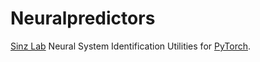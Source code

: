 # Neuralpredictors
[Sinz Lab](https://sinzlab.org/) Neural System Identification Utilities for [PyTorch](https://pytorch.org/).
